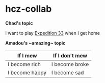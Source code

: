 # hcz-collab

**Chad's topic**

I want to play [Expedition 33](https://www.youtube.com/watch?v=o9KQ4rlymEQ)  when I get home

**Amadou's ~amazing~ topic**

| If I mew | If I don't mew |
| --- | --- |
|I become rich | I become broke |
|I become happy | I become sad |
